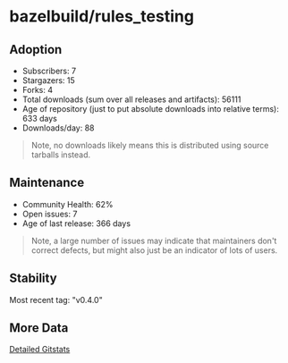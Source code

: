 # bazelbuild/rules_testing

## Adoption

- Subscribers: 7
- Stargazers: 15
- Forks: 4
- Total downloads (sum over all releases and artifacts): 56111
- Age of repository (just to put absolute downloads into relative terms): 633 days
- Downloads/day: 88

> Note, no downloads likely means this is distributed using source tarballs instead.

## Maintenance

- Community Health: 62%
- Open issues: 7
- Age of last release: 366 days

> Note, a large number of issues may indicate that maintainers don't correct defects, but might also
> just be an indicator of lots of users.

## Stability

Most recent tag: "v0.4.0"

## More Data

[Detailed Gitstats](/bazel-catalog/gitstats/bazelbuild/rules_testing)

